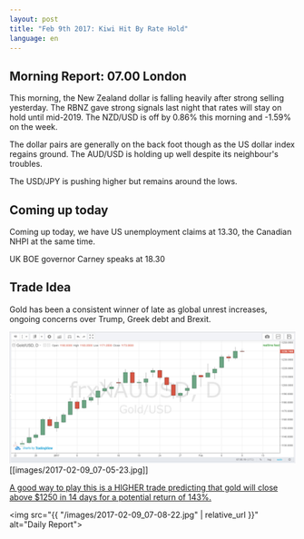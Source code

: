 ```yaml
---
layout: post
title: "Feb 9th 2017: Kiwi Hit By Rate Hold"
language: en
---
```

## Morning Report: 07.00 London

This morning, the New Zealand dollar is falling heavily after strong selling yesterday. The RBNZ gave strong signals last night that rates will stay on hold until mid-2019. The NZD/USD is off by 0.86% this morning and -1.59% on the week.

The dollar pairs are generally on the back foot though as the US dollar index regains ground. The AUD/USD is holding up well despite its neighbour's troubles.</p>
<p>The USD/JPY is pushing higher but remains around the lows.

## Coming up today

Coming up today, we have US unemployment claims at 13.30, the Canadian NHPI at the same time.

UK BOE governor Carney speaks at 18.30

## Trade Idea

Gold has been a consistent winner of late as global unrest increases, ongoing concerns over Trump, Greek debt and Brexit.

<img src="images/2017-02-09_07-05-23.jpg" alt="Daily Report">
[[images/2017-02-09_07-05-23.jpg]]

<a href="%LINK%%?currency=GBP&amp;market=metals&amp;duration_amount=14&amp;duration_units=d&amp;amount=10&amp;amount_type=payout&amp;expiry_type=duration&amp;underlying=frxXAUUSD&amp;formname=higherlower&amp;barrier=1250" target="_blank">A good way to play this is a HIGHER trade predicting that gold will close above $1250 in 14 days for a potential return of 143%.</a>

<img src="{{ "/images/2017-02-09_07-08-22.jpg" | relative_url }}" alt="Daily Report">